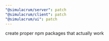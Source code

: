 ```yaml
---
"@simulacrum/server": patch
"@simulacrum/client": patch
"@simulacrum/ui": patch
---
```

create proper npm packages that actually work
